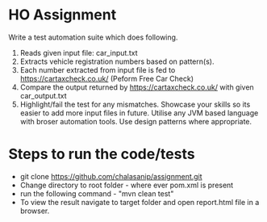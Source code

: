 # HO Assignment
Write a test automation suite which does following.
1. Reads given input file: car_input.txt
2. Extracts vehicle registration numbers based on pattern(s).
3. Each number extracted from input file is fed to https://cartaxcheck.co.uk/
(Peform Free Car Check)
4. Compare the output returned by https://cartaxcheck.co.uk/ with given
car_output.txt
5. Highlight/fail the test for any mismatches.
Showcase your skills so its easier to add more input files in future.
Utilise any JVM based language with broser automation tools.
Use design patterns where appropriate.

# Steps to run the code/tests
- git clone https://github.com/chalasanip/assignment.git
- Change directory to root folder - where ever  pom.xml is present
- run the following command - "mvn clean test"
- To view the result navigate to target folder and open report.html file in a browser.
